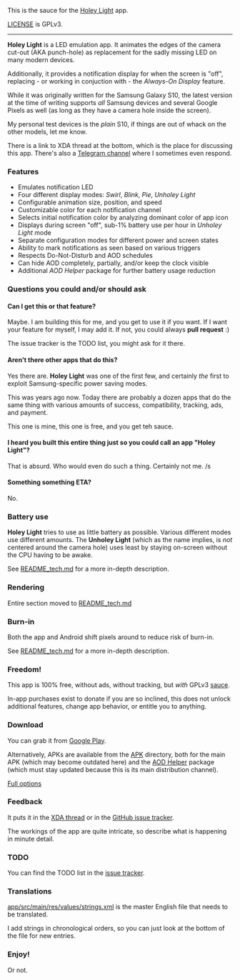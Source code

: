 This is the sauce for the [Holey Light](https://play.google.com/store/apps/details?id=eu.chainfire.holeylight) app.

[LICENSE](./LICENSE) is GPLv3.

---

**Holey Light** is a LED emulation app. It animates the edges of the
camera cut-out (AKA punch-hole) as replacement for the sadly missing
LED on many modern devices.

Additionally, it provides a notification display for when the screen is
"off", replacing - or working in conjuction with - the *Always-On Display*
feature.

While it was originally written for the Samsung Galaxy S10, the latest
version at the time of writing supports *all* Samsung devices and
several Google Pixels as well (as long as they have a camera hole inside
the screen).

My personal test devices is the *plain* S10, if things are out of
whack on the other models, let me know.

There is a link to XDA thread at the bottom, which is the place for
discussing this app. There's also a [Telegram channel](https://t.me/joinchat/I8HshhIHzwrJalUJ)
where I sometimes even respond.

### Features

- Emulates notification LED
- Four different display modes: *Swirl*, *Blink*, *Pie*, *Unholey Light*
- Configurable animation size, position, and speed
- Customizable color for each notification channel
- Selects initial notification color by analyzing dominant color of app icon
- Displays during screen "off", sub-1% battery use per hour in *Unholey Light* mode
- Separate configuration modes for different power and screen states
- Ability to mark notifications as seen based on various triggers
- Respects Do-Not-Disturb and AOD schedules
- Can hide AOD completely, partially, and/or keep the clock visible
- Additional *AOD Helper* package for further battery usage reduction

### Questions you could and/or should ask

#### Can I get this or that feature?

Maybe. I am building this for me, and you get to use it if you want.
If I want your feature for myself, I may add it. If not, you could
always **pull request** :)

The issue tracker is the TODO list, you might ask for it there.

#### Aren't there other apps that do this?

Yes there are. **Holey Light** was one of the first few, and certainly
*the* first to exploit Samsung-specific power saving modes.

This was years ago now. Today there are probably a dozen apps that do
the same thing with various amounts of success, compatibility, tracking,
ads, and payment.

This one is mine, this one is free, and you get teh sauce.

#### I heard you built this entire thing just so you could call an app "Holey Light"?

That is absurd. Who would even do such a thing. Certainly not me. /s 

#### Something something ETA?

No.

### Battery use

**Holey Light** tries to use as little battery as possible. Various
different modes use different amounts. The **Unholey Light** (which
as the name implies, is *not* centered around the camera hole) uses
least by staying on-screen without the CPU having to be awake.

See [README_tech.md](./README_tech.md) for a more in-depth description.

### Rendering

Entire section moved to [README_tech.md](./README_tech.md)

### Burn-in

Both the app and Android shift pixels around to reduce risk of burn-in.

See [README_tech.md](./README_tech.md) for a more in-depth description.

### Freedom!

This app is 100% free, without ads, without tracking, but *with* GPLv3 [sauce](https://github.com/Chainfire/HoleyLight).

In-app purchases exist to donate if you are so inclined, this does not unlock additional features, change app behavior, or entitle you to anything.

### Download

You can grab it from [Google Play](https://play.google.com/store/apps/details?id=eu.chainfire.holeylight).

Alternatively, APKs are available from the [APK](./apks) directory, both
for the main APK (which may become outdated here) and the [AOD Helper](./apks/AODHelper.md)
package (which must stay updated because this is its main distribution
channel).

[Full options](https://raw.githubusercontent.com/Chainfire/HoleyLight/master/graphics/play/full_options.jpg)

### Feedback

It puts it in the [XDA thread](https://forum.xda-developers.com/galaxy-s10/themes/app-holey-light-t3917675) or in the [GitHub issue tracker](https://github.com/Chainfire/HoleyLight/issues).

The workings of the app are quite intricate, so describe what is happening in minute detail.

### TODO

You can find the TODO list in the [issue tracker](https://github.com/Chainfire/HoleyLight/issues?utf8=%E2%9C%93&q=is%3Aissue).

### Translations

[app/src/main/res/values/strings.xml](./app/src/main/res/values/strings.xml) is the master English file that needs to be translated.

I add strings in chronological orders, so you can just look at the bottom of the file for new entries.

### Enjoy!
Or not.
